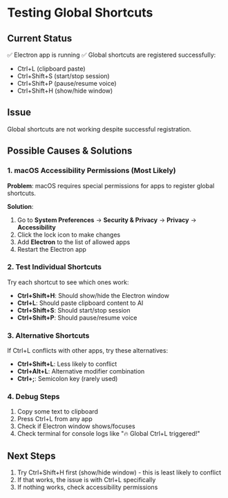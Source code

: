 # Testing Global Shortcuts

## Current Status
✅ Electron app is running
✅ Global shortcuts are registered successfully:
- Ctrl+L (clipboard paste)
- Ctrl+Shift+S (start/stop session)
- Ctrl+Shift+P (pause/resume voice)
- Ctrl+Shift+H (show/hide window)

## Issue
Global shortcuts are not working despite successful registration.

## Possible Causes & Solutions

### 1. macOS Accessibility Permissions (Most Likely)
**Problem**: macOS requires special permissions for apps to register global shortcuts.

**Solution**: 
1. Go to **System Preferences** → **Security & Privacy** → **Privacy** → **Accessibility**
2. Click the lock icon to make changes
3. Add **Electron** to the list of allowed apps
4. Restart the Electron app

### 2. Test Individual Shortcuts
Try each shortcut to see which ones work:

- **Ctrl+Shift+H**: Should show/hide the Electron window
- **Ctrl+L**: Should paste clipboard content to AI
- **Ctrl+Shift+S**: Should start/stop session
- **Ctrl+Shift+P**: Should pause/resume voice

### 3. Alternative Shortcuts
If Ctrl+L conflicts with other apps, try these alternatives:
- **Ctrl+Shift+L**: Less likely to conflict
- **Ctrl+Alt+L**: Alternative modifier combination
- **Ctrl+;**: Semicolon key (rarely used)

### 4. Debug Steps
1. Copy some text to clipboard
2. Press Ctrl+L from any app
3. Check if Electron window shows/focuses
4. Check terminal for console logs like "🔥 Global Ctrl+L triggered!"

## Next Steps
1. Try Ctrl+Shift+H first (show/hide window) - this is least likely to conflict
2. If that works, the issue is with Ctrl+L specifically
3. If nothing works, check accessibility permissions 